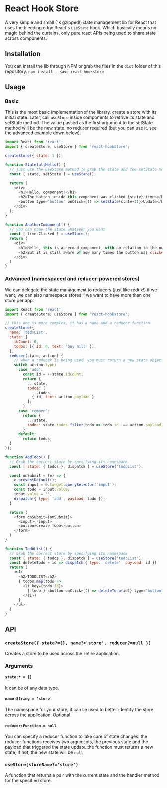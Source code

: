 # React Hook Store
A very simple and small (1k gzipped!) state management lib for React that uses the bleeding edge React's `useState` hook.
Which basically means no magic behind the curtains, only pure react APIs being used to share state across components.

## Installation
You can install the lib through NPM or grab the files in the `dist` folder of this repository.
`npm install --save react-hookstore`

## Usage
### Basic

This is the most basic implementation of the library. create a store with its initial state.
Later, call `useStore` inside components to retrive its state and setState method.
The value passed as the first argument to the setState method will be the new state. no reducer required (but you can use it, see the advanced example down below).

```javascript
import React from 'react';
import { createStore, useStore } from 'react-hookstore';

createStore({ state: 1 });

function StatefullHello() {
  // just use the useStore method to grab the state and the setState methods
  const [ state, setState ] = useStore();

  return (
    <div>
      <h1>Hello, component!</h1>
      <h2>The button inside this component was clicked {state} times</h2>
      <button type="button" onClick={() => setState(state+1)}>Update</button>
    </div>
  );
}

function AnotherComponent() {
  // you can name the state whatever you want
  const [ timesClicked ] = useStore();
  return (
    <div>
      <h1>Hello, this is a second component, with no relation to the one on the top</h1>
      <h2>But it is still aware of how many times the button was clicked: {timesClicked} </h2>
    </div>
  )
}
```

### Advanced (namespaced and reducer-powered stores)
We can delegate the state management to reducers (just like redux!) if we want, we can also namespace stores if we want to have more than one store per app.
```javascript
import React from 'react';
import { createStore, useStore } from 'react-hookstore';

// this one is more complex, it has a name and a reducer function
createStore({
  name: 'todoList',
  state: {
    idCount: 0,
    todos: [{ id: 0, text: 'buy milk' }],
  },
  reducer(state, action) {
    // when a reducer is being used, you must return a new state object
    switch action.type:
      case 'add':
        const id = ++state.idCount;
        return {
          ...state,
          todos: [
            ...todos,
            { id, text: action.payload }
          ];
        }
      case 'remove':
        return {
          ...state,
          todos: state.todos.filter(todo => todo.id !== action.payload)
        }
      default:
        return todos;
  }
});

function AddTodo() {
  // Grab the correct store by specifying its namespace
  const [ state: { todos }, dispatch ] = useStore('todoList');

  const onSubmit = (e) => {
    e.preventDefault();
    const input = e.target.querySelector('input');
    const todo = input.value;
    input.value = '';
    dispatch({ type: 'add', payload: todo });
  }

  return (
    <form onSubmit={onSubmit}>
      <input></input>
      <button>Create TODO</button>
    </form>
  )
}

function TodoList() {
  // Grab the correct store by specifying its namespace
  const [ state: { todos }, dispatch ] = useStore('todoList');
  const deleteTodo = id => dispatch({ type: 'delete', payload: id })
  return (
    <ul>
      <h2>TODOLIST</h2>
      { todos.map(todo =>
        <li key={todo.id}>
          { todo } <button onClick={() => deleteTodo(id)} type="button">X</button>
        </li>)
      }
    </ul>
  )
}
```
## API
### `createStore({ state?={}, name?='store', reducer?=null })`
Creates a store to be used across the entire application.
### Arguments
#### `state:* = {}`
It can be of any data type.
#### `name:String = 'store'`
The namespace for your store, it can be used to better identify the store across the application. Optional
#### `reducer:Function = null`
You can specify a reducer function to take care of state changes. the reducer functions receives two arguments, the previous state and the payload that triggered the state update. the function must returns a new state, if not, the new state will be `null`

### `useStore(storeName?='store')`
A function that returns a pair with the current state and the handler method for the specified store.
